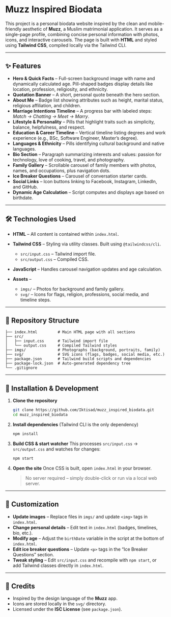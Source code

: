 # Muzz Inspired Biodata

This project is a personal biodata website inspired by the clean and mobile-friendly aesthetic of **Muzz**, a Muslim matrimonial application. It serves as a single-page profile, combining concise personal information with photos, icons, and interactive carousels. The page is built with **HTML** and styled using **Tailwind CSS**, compiled locally via the Tailwind CLI.

---

## ✨ Features

* **Hero & Quick Facts** – Full-screen background image with name and dynamically calculated age. Pill-shaped badges display details like location, profession, religiosity, and ethnicity.
* **Quotation Banner** – A short, personal quote beneath the hero section.
* **About Me** – Badge list showing attributes such as height, marital status, religious affiliation, and children.
* **Marriage Intentions Timeline** – A progress bar with labeled steps: *Match → Chatting → Meet → Marry*.
* **Lifestyle & Personality** – Pills that highlight traits such as simplicity, balance, helpfulness, and respect.
* **Education & Career Timeline** – Vertical timeline listing degrees and work experience (e.g., BSc, Software Engineer, Master’s degree).
* **Languages & Ethnicity** – Pills identifying cultural background and native languages.
* **Bio Section** – Paragraph summarizing interests and values: passion for technology, love of cooking, travel, and photography.
* **Family Gallery** – Scrollable carousel of family members with photos, names, and occupations, plus navigation dots.
* **Ice Breaker Questions** – Carousel of conversation starter cards.
* **Social Links** – Icon buttons linking to Facebook, Instagram, LinkedIn, and GitHub.
* **Dynamic Age Calculation** – Script computes and displays age based on birthdate.

---

## 🛠️ Technologies Used

* **HTML** – All content is contained within `index.html`.
* **Tailwind CSS** – Styling via utility classes. Built using `@tailwindcss/cli`.

  * `src/input.css` – Tailwind import file.
  * `src/output.css` – Compiled CSS.
* **JavaScript** – Handles carousel navigation updates and age calculation.
* **Assets** –

  * `imgs/` – Photos for background and family gallery.
  * `svg/` – Icons for flags, religion, professions, social media, and timeline steps.

---

## 📂 Repository Structure

```plaintext
├── index.html         # Main HTML page with all sections
├── src/
│   ├── input.css      # Tailwind import file
│   └── output.css     # Compiled Tailwind styles
├── imgs/              # Photographs (background, portraits, family)
├── svg/               # SVG icons (flags, badges, social media, etc.)
├── package.json       # Tailwind build scripts and dependencies
├── package-lock.json  # Auto-generated dependency tree
└── .gitignore
```

---

## 🚀 Installation & Development

1. **Clone the repository**

   ```bash
   git clone https://github.com/Iktisad/muzz_inspired_biodata.git
   cd muzz_inspired_biodata
   ```

2. **Install dependencies**
   (Tailwind CLI is the only dependency)

   ```bash
   npm install
   ```

3. **Build CSS & start watcher**
   This processes `src/input.css` → `src/output.css` and watches for changes:

   ```bash
   npm start
   ```

4. **Open the site**
   Once CSS is built, open `index.html` in your browser.

   > No server required – simply double-click or run via a local web server.

---

## 🎨 Customization

* **Update images** – Replace files in `imgs/` and update `<img>` tags in `index.html`.
* **Change personal details** – Edit text in `index.html` (badges, timelines, bio, etc.).
* **Modify age** – Adjust the `birthDate` variable in the script at the bottom of `index.html`.
* **Edit ice breaker questions** – Update `<p>` tags in the “Ice Breaker Questions” section.
* **Tweak styling** – Edit `src/input.css` and recompile with `npm start`, or add Tailwind classes directly in `index.html`.

---

## 🙏 Credits

* Inspired by the design language of the **Muzz** app.
* Icons are stored locally in the `svg/` directory.
* Licensed under the **ISC License** (see `package.json`).
